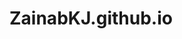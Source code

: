 # ZainabKJ.github.io

<!--- 
Main Web page consists of Learning more about github and gives an a small intro to the following pages.
Then is the about page, this consists of what the webpage will contain and what all tools have been learnt in the process of making the website through github and its repositories.
Finally there is page consisting of blogs, which contain two blogs. 
The first blog explains the launching of the current blog while the second gives detailed information about github.
--->
